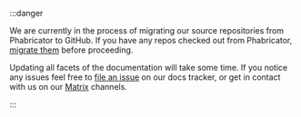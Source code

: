 :::danger

We are currently in the process of migrating our source repositories from Phabricator to GitHub. If you have any repos checked out from Phabricator, [migrate them](docs/packaging/procedures/migrate-repos-to-github.md) before proceeding.

Updating all facets of the documentation will take some time.
If you notice any issues feel free to [file an issue](https://github.com/getsolus/help-center-docs/issues/new) on our docs tracker, or get in contact with us on our [Matrix](/docs/user/contributing/getting-involved#matrix-chat) channels.

:::